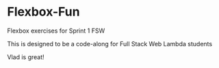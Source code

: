 # Flexbox-Fun
Flexbox exercises for Sprint 1 FSW

This is designed to be a code-along for Full Stack Web Lambda students

Vlad is great!

